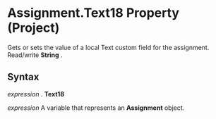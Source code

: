 
# Assignment.Text18 Property (Project)

Gets or sets the value of a local Text custom field for the assignment. Read/write  **String** .


## Syntax

 _expression_ . **Text18**

 _expression_ A variable that represents an **Assignment** object.

